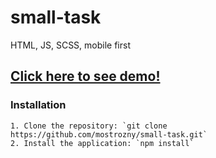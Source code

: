 # small-task
HTML, JS, SCSS, mobile first

## [Click here to see demo!](https://mostrozny.github.io/small-task/ "Google's Homepage")

### Installation
    
    1. Clone the repository: `git clone https://github.com/mostrozny/small-task.git`
    2. Install the application: `npm install`